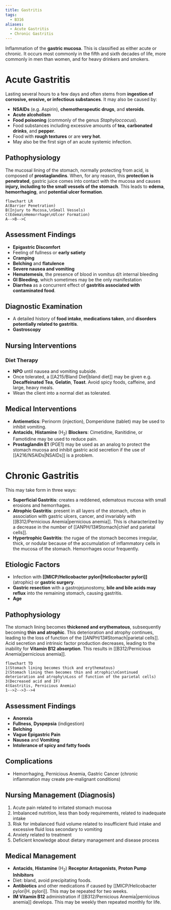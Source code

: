 ```yaml
---
title: Gastritis
tags:
  - B316
aliases:
  - Acute Gastritis
  - Chronic Gastritis
---
```

Inflammation of the **gastric mucosa**. This is classified as either acute or chronic. It occurs most commonly in the fifth and sixth decades of life, more commonly in men than women, and for heavy drinkers and smokers.
# Acute Gastritis
Lasting several hours to a few days and often stems from **ingestion of corrosive, erosive, or infectious substances**. It may also be caused by:
- **NSAIDs** (e.g. Aspirin), **chemotherapeutic drugs**, and **steroids**.
- **Acute alcoholism**
- **Food poisoning** (commonly of the genus *Staphyloccocus*).
- Food substances including excessive amounts of **tea**, **carbonated drinks**, and **pepper**.
- Food with **rough textures** or are **very hot**.
- May also be the first sign of an acute systemic infection.
## Pathophysiology
The mucosal lining of the stomach, normally protecting from acid, is composed of **prostaglandins**. When, for any reason, this **protection is penetrated**, gastric juice comes into contact with the mucosa and causes **injury, including to the small vessels of the stomach**. This leads to **edema**, **hemorrhaging**, and **potential ulcer formation**.
```mermaid
flowchart LR
A(Barrier Penetration)
B(Injury to Mucosa,\nSmall Vessels)
C(Edema\nHemorrhage\nUlcer Formation)
A-->B-->C
```
## Assessment Findings
- **Epigastric Discomfort**
- Feeling of fullness or **early satiety**
- **Cramping**
- **Belching** and **flatulence**
- **Severe nausea and vomiting**
- **Hematemesis**, the presence of blood in vomitus d/t internal bleeding
- **GI Bleeding**, which sometimes may be the only manifestation
- **Diarrhea** as a concurrent effect of **gastritis associated with contaminated food**.
## Diagnostic Examination
- A detailed history of **food intake**, **medications taken**, and **disorders potentially related to gastritis**.
- **Gastroscopy**
## Nursing Interventions
### Diet Therapy
- **NPO** until nausea and vomiting subside.
- Once tolerated, a [[A215/Bland Diet|bland diet]] may be given e.g. **Decaffeinated Tea**, **Gelatin**, **Toast**. Avoid spicy foods, caffeine, and large, heavy meals.
- Wean the client into a normal diet as tolerated.
## Medical Interventions
- **Antiemetics**: Perinorm (injection), Domperidone (tablet) may be used to inhibit vomiting.
- **Antacids**, **Histamine** (H<sub>2</sub>) **Blockers**: Cimetidine, Ranitidine, or Famotidine may be used to reduce pain.
- **Prostaglandin E1** (PGE1) may be used as an analog to protect the stomach mucosa and inhibit gastric acid secretion if the use of [[A216/NSAIDs|NSAIDs]] is a problem.
# Chronic Gastritis
This may take form in three ways:
- **Superficial Gastritis**: creates a reddened, edematous mucosa with small erosions and hemorrhages.
- **Atrophic Gastritis**: present in all layers of the stomach, often in association with gastric ulcers, cancer, and invariably with [[B312/Pernicious Anemia|pernicious anemia]]. This is characterized by a decrease in the number of [[ANPH/13#Stomach|chief and parietal cells]].
- **Hypertrophic Gastritis**: the rugae of the stomach becomes irregular, thick, or nodular because of the accumulation of inflammatory cells in the mucosa of the stomach. Hemorrhages occur frequently.
## Etiologic Factors
- Infection with **[[MICP/Helicobacter pylori|Helicobacter pylori]]** (atrophic) or **gastric surgery**.
- **Gastric resection** with a gastrojejunostomy, **bile and bile acids may reflux** into the remaining stomach, causing gastritis.
- **Age**
## Pathophysiology
The stomach lining becomes **thickened and erythematous**, subsequently becoming **thin and atrophic**. This deterioration and atrophy continues, leading to the loss of function of the [[ANPH/13#Stomach|parietal cells]]. Acid secretion and intrinsic factor production decreases, leading to the inability for **Vitamin B12 absorption**. This results in [[B312/Pernicious Anemia|pernicious anemia]].
```mermaid
flowchart TD
1(Stomach lining becomes thick and erythematous)
2(Stomach lining then becomes thin and atrophic\nContinued deterioration and atrophy\nLoss of function of the parietal cells)
3(Decreased acid and IF)
4(Gastritis, Pernicious Anemia)
1-->2-->3-->4
```
## Assessment Findings
- **Anorexia**
- **Fullness**, **Dyspepsia** (indigestion)
- **Belching**
- **Vague Epigastric Pain**
- **Nausea** and **Vomiting**
- **Intolerance of spicy and fatty foods**
## Complications
- Hemorrhaging, Pernicious Anemia, Gastric Cancer (chronic inflammation may create pre-malignant conditions)
## Nursing Management (Diagnosis)
1. Acute pain related to irritated stomach mucosa
2. Imbalanced nutrition, less than body requirements, related to inadequate intake
3. Risk for imbalanced fluid volume related to insufficient fluid intake and excessive fluid loss secondary to vomiting
4. Anxiety related to treatment
5. Deficient knowledge about dietary management and disease process
## Medical Management
- **Antacids**, **Histamine** (H<sub>2</sub>) **Receptor Antagonists**, **Proton Pump Inhibitors**
- Diet: bland, avoid precipitating foods.
- **Antibiotics** and other medications if caused by [[MICP/Helicobacter pylori|H. pylori]]. This may be repeated for two weeks.
- **IM Vitamin B12** administration if [[B312/Pernicious Anemia|pernicious anemia]] develops. This may be weekly then repeated monthly for life. 
